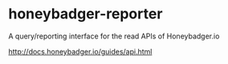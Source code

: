 # honeybadger-reporter
A query/reporting interface for the read APIs of Honeybadger.io

http://docs.honeybadger.io/guides/api.html
